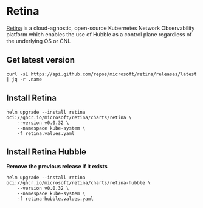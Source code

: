 # Retina

[Retina](https://retina.sh/) is a cloud-agnostic, open-source Kubernetes Network Observability platform which enables the use of Hubble as a control plane regardless of the underlying OS or CNI.


## Get latest version

```shell
curl -sL https://api.github.com/repos/microsoft/retina/releases/latest | jq -r .name
```

## Install Retina

```shell
helm upgrade --install retina oci://ghcr.io/microsoft/retina/charts/retina \
    --version v0.0.32 \
    --namespace kube-system \
    -f retina.values.yaml
```

## Install Retina Hubble

**Remove the previous release if it exists**

```shell
helm upgrade --install retina oci://ghcr.io/microsoft/retina/charts/retina-hubble \
    --version v0.0.32 \
    --namespace kube-system \
    -f retina-hubble.values.yaml
```